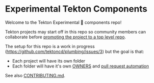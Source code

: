 # Experimental Tekton Components

Welcome to the Tekton Experimental 🧪  components repo!

Tekton projects may start off in this repo so community members can
collaborate before
[promoting the project to a top level repo](https://github.com/tektoncd/community/blob/master/process.md#promotion-from-experimental-to-top-level-repo).

The setup for this repo is a work in progress (https://github.com/tektoncd/plumbing/issues/3)
but the goal is that:

- Each project will have its own folder
- Each folder will have it's own [OWNERS](https://github.com/tektoncd/community/blob/master/process.md#OWNERS)
  and [pull request automation](https://github.com/tektoncd/community/blob/master/process.md#reviews)

See also [CONTRIBUTING.md](CONTRIBUTING.md).
